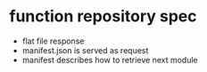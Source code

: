 # function repository spec

- flat file response
- manifest.json is served as request
- manifest describes how to retrieve next module
